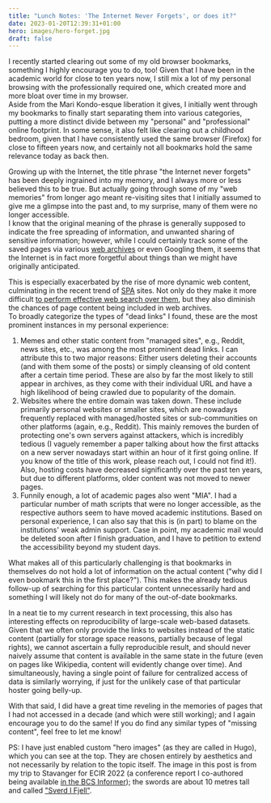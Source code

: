 ```yaml
---
title: "Lunch Notes: 'The Internet Never Forgets', or does it?"
date: 2023-01-20T12:39:31+01:00
hero: images/hero-forget.jpg
draft: false
---
```


I recently started clearing out some of my old browser bookmarks, something I highly encourage you to do, too!
Given that I have been in the academic world for close to ten years now, I still mix a lot of my personal browsing with the professionally required one, which created more and more bloat over time in my browser.  
Aside from the Mari Kondo-esque liberation it gives, I initially went through my bookmarks to finally start separating them into various categories, putting a more distinct divide between my "personal" and "professional" online footprint.
In some sense, it also felt like clearing out a childhood bedroom, given that I have consistently used the same browser (Firefox) for close to fifteen years now, and certainly not all bookmarks hold the same relevance today as back then.

Growing up with the Internet, the title phrase "the Internet never forgets" has been deeply ingrained into my memory, and I always more or less believed this to be true.
But actually going through some of my "web memories" from longer ago meant re-visiting sites that I initially assumed to give me a glimpse into the past and, to my surprise, many of them were no longer accessible.  
I know that the original meaning of the phrase is generally supposed to indicate the free spreading of information, and unwanted sharing of sensitive information; however, while I could certainly track some of the saved pages via various [web archives](https://archive.org/) or even Googling them, it seems that the Internet is in fact more forgetful about things than we might have originally anticipated.

This is especially exacerbated by the rise of more dynamic web content, culminating in the recent trend of [SPA](https://en.wikipedia.org/wiki/Single-page_application) sites. Not only do they make it more difficult [to perform effective web search over them](https://seranking.com/blog/single-page-application-seo/), but they also diminish the chances of page content being included in web archives.  
To broadly categorize the types of "dead links" I found, these are the most prominent instances in my personal experience:

  1. Memes and other static content from "managed sites", e.g., Reddit, news sites, etc., was among the most prominent dead links. I can attribute this to two major reasons: Either users deleting their accounts (and with them some of the posts) or simply cleansing of old content after a certain time period. These are also by far the most likely to still appear in archives, as they come with their individual URL and have a high likelihood of being crawled due to popularity of the domain.
  2. Websites where the entire domain was taken down. These include primarily personal websites or smaller sites, which are nowadays frequently replaced with managed/hosted sites or sub-communities on other platforms (again, e.g., Reddit). This mainly removes the burden of protecting one's own servers against attackers, which is incredibly tedious (I vaguely remember a paper talking about how the first attacks on a new server nowadays start within an hour of it first going online. If you know of the title of this work, please reach out, I could not find it!). Also, hosting costs have decreased significantly over the past ten years, but due to different platforms, older content was not moved to newer pages.
  3. Funnily enough, a lot of academic pages also went "MIA". I had a particular number of math scripts that were no longer accessible, as the respective authors seem to have moved academic institutions. Based on personal experience, I can also say that this is (in part) to blame on the institutions' weak admin support. Case in point, my academic mail would be deleted soon after I finish graduation, and I have to petition to extend the accessibility beyond my student days.


What makes all of this particularly challenging is that bookmarks in themselves do not hold a lot of information on the actual content ("why did I even bookmark this in the first place?"). This makes the already tedious follow-up of searching for this particular content unnecessarily hard and something I will likely not do for many of the out-of-date bookmarks.

In a neat tie to my current research in text processing, this also has interesting effects on reproducibility of large-scale web-based datasets. Given that we often only provide the links to websites instead of the static content (partially for storage space reasons, partially because of legal rights), we cannot ascertain a fully reproducible result, and should never naively assume that content is available in the same state in the future (even on pages like Wikipedia, content will evidently change over time). And simultaneously, having a single point of failure for centralized access of data is similarly worrying, if just for the unlikely case of that particular hoster going belly-up.

With that said, I did have a great time reveling in the memories of pages that I had not accessed in a decade (and which were still working); and I again encourage you to do the same! If you do find any similar types of "missing content", feel free to let me know!


PS: I have just enabled custom "hero images" (as they are called in Hugo), which you can see at the top. They are chosen entirely by aesthetics and not necessarily by relation to the topic itself. The image in this post is from my trip to Stavanger for ECIR 2022 (a conference report I co-authored being available [in the BCS Informer](https://irsg.bcs.org/informer/2022/05/ecir-2022-experience-report/)); the swords are about 10 metres tall and called ["Sverd I Fjell"](https://en.wikipedia.org/wiki/Sverd_i_fjell).
